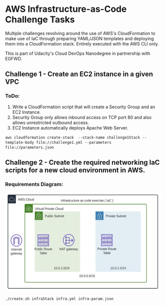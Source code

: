 # AWS Infrastructure-as-Code Challenge Tasks

Multiple challenges revolving around the use of AWS's CloudFormation to make use of IaC through preparing YAML/JSON templates and deploying them into a CloudFormation stack. Entirely executed with the AWS CLI only.

This is part of Udacity's Cloud DevOps Nanodegree in partnership with EGFWD.

## Challenge 1 - Create an EC2 instance in a given VPC
### ToDo: 
1) Write a CloudFormation script that will create a Security Group and an EC2 Instance.
2) Security Group only allows inbound access on TCP port 80 and also allows unrestricted outbound access.
3) EC2 Instance automatically deploys Apache Web Server.
```
aws cloudformation create-stack  --stack-name challenge1Stack --template-body file://challenge1.yml --parameters file://parameters.json
```


## Challenge 2 - Create the required networking IaC scripts for a new cloud environment in AWS.
### Requirements Diagram:
![img](./challenge2/req.png)
```
./create.sh infraStack infra.yml infra-param.json
```
